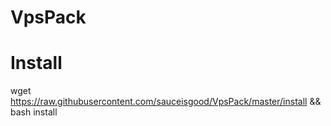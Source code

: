 # VpsPack

# Install

wget https://raw.githubusercontent.com/sauceisgood/VpsPack/master/install && bash install
